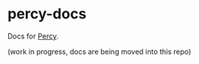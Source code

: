 # percy-docs

Docs for [Percy](https://percy.io).

(work in progress, docs are being moved into this repo)